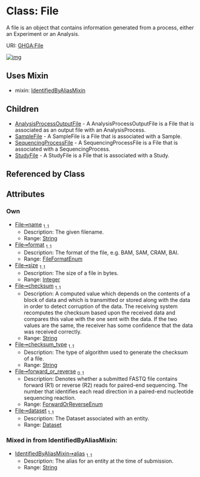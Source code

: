 
# Class: File


A file is an object that contains information generated from a process, either an Experiment or an Analysis.

URI: [GHGA:File](https://w3id.org/GHGA/File)


[![img](https://yuml.me/diagram/nofunky;dir:TB/class/[StudyFile],[SequencingProcessFile],[SampleFile],[IdentifiedByAliasMixin],[Dataset]<dataset%201..1-%20[File&#124;name:string;format:FileFormatEnum;size:integer;checksum:string;checksum_type:string;forward_or_reverse:ForwardOrReverseEnum%20%3F;alias:string],[File]uses%20-.->[IdentifiedByAliasMixin],[File]^-[StudyFile],[File]^-[SequencingProcessFile],[File]^-[SampleFile],[File]^-[AnalysisProcessOutputFile],[Dataset],[AnalysisProcessOutputFile])](https://yuml.me/diagram/nofunky;dir:TB/class/[StudyFile],[SequencingProcessFile],[SampleFile],[IdentifiedByAliasMixin],[Dataset]<dataset%201..1-%20[File&#124;name:string;format:FileFormatEnum;size:integer;checksum:string;checksum_type:string;forward_or_reverse:ForwardOrReverseEnum%20%3F;alias:string],[File]uses%20-.->[IdentifiedByAliasMixin],[File]^-[StudyFile],[File]^-[SequencingProcessFile],[File]^-[SampleFile],[File]^-[AnalysisProcessOutputFile],[Dataset],[AnalysisProcessOutputFile])

## Uses Mixin

 *  mixin: [IdentifiedByAliasMixin](IdentifiedByAliasMixin.md)

## Children

 * [AnalysisProcessOutputFile](AnalysisProcessOutputFile.md) - A AnalysisProcessOutputFile is a File that is associated as an output file with an AnalysisProcess.
 * [SampleFile](SampleFile.md) - A SampleFile is a File that is associated with a Sample.
 * [SequencingProcessFile](SequencingProcessFile.md) - A SequencingProcessFile is a File that is associated with a SequencingProcess.
 * [StudyFile](StudyFile.md) - A StudyFile is a File that is associated with a Study.

## Referenced by Class


## Attributes


### Own

 * [File➞name](File_name.md)  <sub>1..1</sub>
     * Description: The given filename.
     * Range: [String](types/String.md)
 * [File➞format](File_format.md)  <sub>1..1</sub>
     * Description: The format of the file, e.g. BAM, SAM, CRAM, BAI.
     * Range: [FileFormatEnum](FileFormatEnum.md)
 * [File➞size](File_size.md)  <sub>1..1</sub>
     * Description: The size of a file in bytes.
     * Range: [Integer](types/Integer.md)
 * [File➞checksum](File_checksum.md)  <sub>1..1</sub>
     * Description: A computed value which depends on the contents of a block of data and which is transmitted or stored along with the data in order to detect corruption of the data. The receiving system recomputes the checksum based upon the received data and compares this value with the one sent with the data. If the two values are the same, the receiver has some confidence that the data was received correctly.
     * Range: [String](types/String.md)
 * [File➞checksum_type](File_checksum_type.md)  <sub>1..1</sub>
     * Description: The type of algorithm used to generate the checksum of a file.
     * Range: [String](types/String.md)
 * [File➞forward_or_reverse](File_forward_or_reverse.md)  <sub>0..1</sub>
     * Description: Denotes whether a submitted FASTQ file contains forward (R1) or reverse (R2) reads for paired-end sequencing. The number that identifies each read direction in a paired-end nucleotide sequencing reaction.
     * Range: [ForwardOrReverseEnum](ForwardOrReverseEnum.md)
 * [File➞dataset](File_dataset.md)  <sub>1..1</sub>
     * Description: The Dataset associated with an entity.
     * Range: [Dataset](Dataset.md)

### Mixed in from IdentifiedByAliasMixin:

 * [IdentifiedByAliasMixin➞alias](IdentifiedByAliasMixin_alias.md)  <sub>1..1</sub>
     * Description: The alias for an entity at the time of submission.
     * Range: [String](types/String.md)
